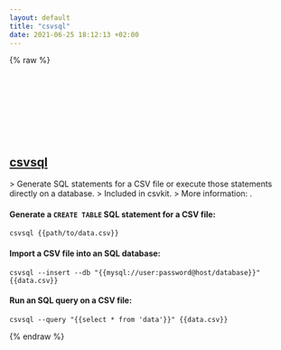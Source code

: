 ```yaml
---
layout: default
title: "csvsql"
date: 2021-06-25 18:12:13 +02:00
---
```

{% raw %}
<h2 id="csvsql">
  <a href="/en/common/csvsql.html">csvsql</a> <a href="#csvsql"><svg class="icon">
    <use href="/assets/images/unicode_sprite.svg#link" />
  </svg></a>
</h2>
> Generate SQL statements for a CSV file or execute those statements directly on a database.
> Included in csvkit.
> More information: <https://csvkit.readthedocs.io/en/latest/scripts/csvsql.html>.

#### Generate a `CREATE TABLE` SQL statement for a CSV file:
```shell
csvsql {{path/to/data.csv}}
```
#### Import a CSV file into an SQL database:
```shell
csvsql --insert --db "{{mysql://user:password@host/database}}" {{data.csv}}
```
#### Run an SQL query on a CSV file:
```shell
csvsql --query "{{select * from 'data'}}" {{data.csv}}
```
{% endraw %}